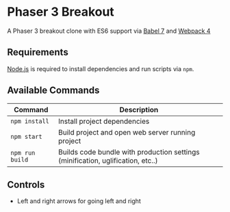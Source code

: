 # Phaser 3 Breakout

A Phaser 3 breakout clone with ES6 support via [Babel 7](https://babeljs.io/) and [Webpack 4](https://webpack.js.org/)


## Requirements

[Node.js](https://nodejs.org) is required to install dependencies and run scripts via `npm`.

## Available Commands

| Command | Description |
|---------|-------------|
| `npm install` | Install project dependencies |
| `npm start` | Build project and open web server running project |
| `npm run build` | Builds code bundle with production settings (minification, uglification, etc..) |

## Controls

* Left and right arrows for going left and right
